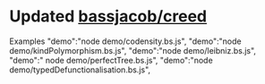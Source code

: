 # Updated [bassjacob/creed](https://github.com/bassjacob/creed/tree/master)

Examples
"demo":"node demo/codensity.bs.js",  "demo":"node demo/kindPolymorphism.bs.js",  "demo":"node demo/leibniz.bs.js", "demo":" node demo/perfectTree.bs.js", "demo":"node demo/typedDefunctionalisation.bs.js",
